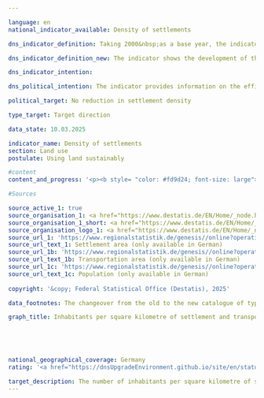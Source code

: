 ```yaml
---

language: en        
national_indicator_available: Density of settlements        

dns_indicator_definition: Taking 2000&nbsp;as a base year, the indicator shows the development of population numbers per square kilometre of settlement or transport area.        

dns_indicator_definition_new: The indicator shows the development of the population per square kilometre of settlement and transport area compared to the base year 2000.        

dns_indicator_intention:         

dns_political_intention: The indicator provides information on the efficiency of settlement land utilisation. It is intended to reflect the effects of land-saving measures in new construction and internal development, such as the reduction of residential and commercial vacancies, redensification and increasing building density.        

political_target: No reduction in settlement density        

type_target: Target direction        

data_state: 10.03.2025        

indicator_name: Density of settlements        
section: Land use        
postulate: Using land sustainably        

#content         
content_and_progress: '<p><b style= "color: #fd9d24; font-size: large">11.1.c Density of settlements</b><br><br>Settlement density describes the ratio of the number of inhabitants to the settlement and transport area ( SuV ). It thus differs from population density, which refers to the entire area of the federal territory.<br><br>In addition to residential areas, settlement areas also include areas with special functions such as hospitals, schools, industrial and commercial areas, mixed-use areas, and sports, leisure, and recreational areas. Both changes in population and the expansion of urban areas influence settlement density.<br><br>Settlement density varies significantly between "rural" and "non-rural" areas. The classification is based on the Thünen Institute"s classification system, which classifies districts and independent cities based on criteria such as settlement density, the proportion of agricultural and forestry land, and accessibility to larger centers.<br><br>Since the definition of "rural" takes into account, among other things, settlement density itself, it should be noted that differences in the indicator between rural and non-rural areas are partly due to the classification itself. For example, an increase in settlement density in a rural area may lead to its future classification as non-rural.<br><br>Between 2000&nbsp;and 2011, settlement density declined in both area types&nbsp;–&nbsp;by 12% in rural areas and by 5% in non-rural areas. Since 2011, the indicator value for Germany as a whole has remained relatively constant at around 1,670&nbsp;inhabitants per square kilometer of urban area (SUV) , which corresponds to approximately 90% of the 2000&nbsp;value. In non-rural areas, settlement density has been rising again since 2011&nbsp;and, at 3,384&nbsp;inhabitants per square kilometer of urban area (SUV) , reached almost the 2000&nbsp;level in 2023.<br><br>A comparison of the development of SUVs and population numbers reveals different trends for both influencing factors: While settlement and traffic areas have increased continuously since 2000, population numbers initially declined between 2000&nbsp;and 2011, resulting in a decline in settlement density. Since 2011, population numbers have been rising again, so the indicator has remained largely constant since then.<br><br>The share of SUVs in the total area is significantly lower in rural areas (12.3%) than in non-rural areas (36.8%)&nbsp;–&nbsp;both for 2023). The area increase of SUVs affects both types of areas, but was significantly higher in rural areas at 17.4% (2023&nbsp;compared to 2000) than in non-rural areas at 9.3%. At the same time, population growth has been significantly weaker in rural areas since 2011, resulting in a slight decline in settlement density there.<br><br>According to the Thünen Institute"s definition, in 2023, around 43% of the population lived in non-rural areas and 57% in rural areas. At the same time, around 80% of the settlement and transport areas were located in rural areas.<br><br>to increase the number of inhabitants per square kilometer of SUV . However, due to stagnating development in recent years, this goal has not been achieved, or only to a limited extent.<br><br>The data basis for this indicator is the population statistics and the area survey according to the type of actual use (official area statistics) of the Federal Statistical Office. The states are harmonizing their land registers, which has led to reclassifications of land in recent years&nbsp;–&nbsp;even without actual changes in use. A changeover took place in 2016. to a new land use catalog, which impacted the official land use statistics and made comparability with previous years more difficult. To enable meaningful comparisons over time, the data were recalculated based on the 2011&nbsp;census and the 2016&nbsp;land use survey.<br><br>The indicator has cross-references to indicator 11.1.a “ Increase in settlement and transport area ”.</p>'                

#Sources        

source_active_1: true
source_organisation_1: <a href="https://www.destatis.de/EN/Home/_node.html" target="_blank">Federal Statistical Office</a>
source_organisation_1_short: <a href="https://www.destatis.de/EN/Home/_node.html" target="_blank">Federal Statistical Office</a>
source_organisation_logo_1: <a href="https://www.destatis.de/EN/Home/_node.html" target="_blank"><img src="https://dnsTestEnvironment.github.io/dns-indicators/public/OrgImgEn/destatis.png" alt="Federal Statistical Office" title=" Click here to visit the homepage of the organizationFederal Statistical Office" style="height:60px; width:148px; border:transparent"/></a>
source_url_1: 'https://www.regionalstatistik.de/genesis//online?operation=table&code=33111-02-01-4&bypass=true&levelindex=1&levelid=1713517838976#abreadcrumb'
source_url_text_1: Settlement area (only available in German)
source_url_1b: 'https://www.regionalstatistik.de/genesis//online?operation=table&code=33111-03-01-4&bypass=true&levelindex=1&levelid=1713517838976#abreadcrumb'
source_url_text_1b: Transportation area (only available in German)
source_url_1c: 'https://www.regionalstatistik.de/genesis//online?operation=table&code=12411-01-01-4&bypass=true&levelindex=1&levelid=1713517974290#abreadcrumb'
source_url_text_1c: Population (only available in German)
        
copyright: '&copy; Federal Statistical Office (Destatis), 2025'        

data_footnotes: The changeover from the old to the new catalogue of types of use was completed in 2016. Due to the effects on the official area statistics, the 2016&nbsp;result is only comparable with previous years to a limited extent. To ensure comparability between the years, the respective values were calculated back from the 2011&nbsp;census and the change in the area survey in 2016.<br>• The data is based on a special evaluation and is not publicly available.        

graph_title: Inhabitants per square kilometre of settlement and transport area        

        

                

national_geographical_coverage: Germany        
rating: '<a href="https://dnsUpgradeEnvironment.github.io/site/en/status"><img src="https://sdg-indikatoren.de/public/Wettersymbole/Leicht bewölkt.png" title="In 2023 the average development aimed in the right direction, but in the previous year there had been a development in the wrong direction or no change at all." alt="Weathersymbol: Clouded sun"/></a>'        

target_description: The number of inhabitants per square kilometre of settlement and transport area should increase.<br><br><br>As the value of indicator 11.1.c has remained constant in 2023&nbsp;and on average over the last six years, the indicator for 2023&nbsp;is rated as "slightly cloudy".        
---
```


